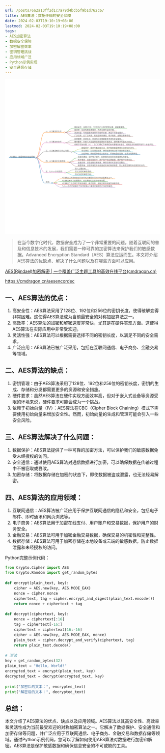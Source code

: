 ```yaml
---
url: /posts/6a2a13ff2d1c7a79d4bcb5f9b1d762c6/
title: AES算法：数据传输的安全保障
date: 2024-02-03T19:10:19+08:00
lastmod: 2024-02-03T19:10:19+08:00
tags:
- AES加密算法
- 数据安全保障
- 加密解密效率
- 密钥管理挑战
- 应用领域广泛
- Python示例实现
- 安全通信存储
---
```



<img src="/images/2024_02_03 19_11_52.png" title="2024_02_03 19_11_52.png" alt="2024_02_03 19_11_52.png"/>


> 在当今数字化时代，数据安全成为了一个非常重要的问题。随着互联网的普及和信息技术的发展，我们需要一种可靠的加密算法来保护我们的敏感数据。Advanced Encryption Standard（AES）算法应运而生。本文将介绍AES算法的优缺点、解决了什么问题以及在哪些方面可以应用。

[AES(Rijndael)加密解密 | 一个覆盖广泛主题工具的高效在线平台(cmdragon.cn)](https://cmdragon.cn/aesencordec)

https://cmdragon.cn/aesencordec


## 一、AES算法的优点：
1. 高安全性：AES算法采用了128位、192位和256位的密钥长度，使得破解变得非常困难。这使得AES算法成为当前最安全的对称加密算法之一。
2. 高效率：AES算法的加密和解密速度非常快，尤其是在硬件实现方面。这使得AES算法在实际应用中非常受欢迎。
3. 灵活性强：AES算法可以根据需要选择不同的密钥长度，以满足不同的安全需求。
4. 广泛应用：AES算法已被广泛采用，包括在互联网通信、电子商务、金融交易等领域。

## 二、AES算法的缺点：
1. 密钥管理：由于AES算法采用了128位、192位和256位的密钥长度，密钥的生成、存储和分发都需要更多的资源和安全措施。
2. 硬件要求：虽然AES算法在硬件实现方面效率高，但对于嵌入式设备等资源受限的环境来说，硬件要求可能会成为一个挑战。
3. 依赖于初始向量（IV）：AES算法在CBC（Cipher Block Chaining）模式下需要使用初始向量来增加安全性。然而，初始向量的生成和管理可能会引入一些安全风险。

## 三、AES算法解决了什么问题：
1. 数据保护：AES算法提供了一种可靠的加密方法，可以保护我们的敏感数据免受未经授权的访问。
2. 安全通信：通过使用AES算法对通信数据进行加密，可以确保数据在传输过程中不被窃取或篡改。
3. 加密存储：将数据存储在加密的状态下，即使数据被盗或泄露，也无法轻易解密。

## 四、AES算法的应用领域：
1. 互联网通信：AES算法被广泛应用于保护互联网通信的隐私和安全，包括电子邮件、即时通讯和网页浏览等。
2. 电子商务：AES算法用于加密在线支付、用户账户和交易数据，保护用户的财务安全。
3. 金融交易：AES算法可用于加密金融交易数据，确保交易的机密性和完整性。
4. 数据存储：AES算法可用于加密存储在本地设备或云端的敏感数据，防止数据泄露和未经授权的访问。

Python完整示例代码：

```python
from Crypto.Cipher import AES
from Crypto.Random import get_random_bytes

def encrypt(plain_text, key):
    cipher = AES.new(key, AES.MODE_EAX)
    nonce = cipher.nonce
    ciphertext, tag = cipher.encrypt_and_digest(plain_text.encode())
    return nonce + ciphertext + tag

def decrypt(ciphertext, key):
    nonce = ciphertext[:16]
    tag = ciphertext[-16:]
    ciphertext = ciphertext[16:-16]
    cipher = AES.new(key, AES.MODE_EAX, nonce)
    plain_text = cipher.decrypt_and_verify(ciphertext, tag)
    return plain_text.decode()

# 测试
key = get_random_bytes(32)
plain_text = "Hello, World!"
encrypted_text = encrypt(plain_text, key)
decrypted_text = decrypt(encrypted_text, key)

print("加密后的文本：", encrypted_text)
print("解密后的文本：", decrypted_text)
```

## 总结：
本文介绍了AES算法的优点、缺点以及应用领域。AES算法以其高安全性、高效率和灵活性成为当前最受欢迎的对称加密算法之一。它解决了数据保护、安全通信和加密存储等问题，并广泛应用于互联网通信、电子商务、金融交易和数据存储等领域。通过Python示例代码，您可以了解如何使用AES算法对数据进行加密和解密。AES算法是保护敏感数据和确保信息安全的不可或缺的工具。
